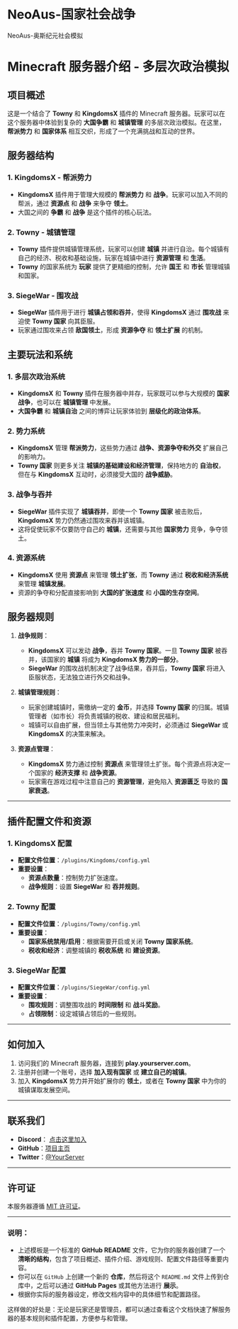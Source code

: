 # NeoAus-国家社会战争
NeoAus-奥斯纪元社会模拟
# **Minecraft 服务器介绍 - 多层次政治模拟**

## 项目概述

这是一个结合了 **Towny** 和 **KingdomsX** 插件的 Minecraft 服务器。玩家可以在这个服务器中体验到复杂的 **大国争霸** 和 **城镇管理** 的多层次政治模拟。在这里，**帮派势力** 和 **国家体系** 相互交织，形成了一个充满挑战和互动的世界。

## 服务器结构

### 1. **KingdomsX - 帮派势力**
   - **KingdomsX** 插件用于管理大规模的 **帮派势力** 和 **战争**。玩家可以加入不同的帮派，通过 **资源点** 和 **战争** 来争夺 **领土**。
   - 大国之间的 **争霸** 和 **战争** 是这个插件的核心玩法。

### 2. **Towny - 城镇管理**
   - **Towny** 插件提供城镇管理系统，玩家可以创建 **城镇** 并进行自治。每个城镇有自己的经济、税收和基础设施，玩家在城镇中进行 **资源管理** 和 **生活**。
   - **Towny** 的国家系统为 **玩家** 提供了更精细的控制，允许 **国王** 和 **市长** 管理城镇和国家。

### 3. **SiegeWar - 围攻战**
   - **SiegeWar** 插件用于进行 **城镇占领和吞并**，使得 **KingdomsX** 通过 **围攻战** 来迫使 **Towny 国家** 向其臣服。
   - 玩家通过围攻来占领 **敌国领土**，形成 **资源争夺** 和 **领土扩展** 的机制。

## 主要玩法和系统

### **1. 多层次政治系统**
   - **KingdomsX** 和 **Towny** 插件在服务器中并存，玩家既可以参与大规模的 **国家战争**，也可以在 **城镇管理** 中发展。
   - **大国争霸** 和 **城镇自治** 之间的博弈让玩家体验到 **层级化的政治体系**。

### **2. 势力系统**
   - **KingdomsX** 管理 **帮派势力**，这些势力通过 **战争、资源争夺和外交** 扩展自己的影响力。
   - **Towny 国家** 则更多关注 **城镇的基础建设和经济管理**，保持地方的 **自治权**，但在与 **KingdomsX** 互动时，必须接受大国的 **战争威胁**。

### **3. 战争与吞并**
   - **SiegeWar** 插件实现了 **城镇吞并**，即使一个 **Towny 国家** 被击败后，**KingdomsX** 势力仍然通过围攻来吞并该城镇。
   - 这将促使玩家不仅要防守自己的 **城镇**，还需要与其他 **国家势力** 竞争，争夺领土。

### **4. 资源系统**
   - **KingdomsX** 使用 **资源点** 来管理 **领土扩张**，而 **Towny** 通过 **税收和经济系统** 来管理 **城镇发展**。
   - 资源的争夺和分配直接影响到 **大国的扩张速度** 和 **小国的生存空间**。

## 服务器规则

1. **战争规则**：
   - **KingdomsX** 可以发动 **战争**，吞并 **Towny 国家**。一旦 **Towny 国家** 被吞并，该国家的 **城镇** 将成为 **KingdomsX 势力的一部分**。
   - **SiegeWar** 的围攻战机制决定了战争结果，吞并后，**Towny 国家** 将进入臣服状态，无法独立进行外交和战争。

2. **城镇管理规则**：
   - 玩家创建城镇时，需缴纳一定的 **金币**，并选择 **Towny 国家** 的归属。城镇管理者（如市长）将负责城镇的税收、建设和居民福利。
   - 城镇可以自由扩展，但当领土与其他势力冲突时，必须通过 **SiegeWar** 或 **KingdomsX** 的决策来解决。

3. **资源点管理**：
   - **KingdomsX** 势力通过控制 **资源点** 来管理领土扩张。每个资源点将决定一个国家的 **经济支撑** 和 **战争资源**。
   - 玩家需在游戏过程中注意自己的 **资源管理**，避免陷入 **资源匮乏** 导致的 **国家衰退**。

---

## 插件配置文件和资源

### **1. KingdomsX 配置**
   - **配置文件位置**：`/plugins/Kingdoms/config.yml`
   - **重要设置**：
     - **资源点数量**：控制势力扩张速度。
     - **战争规则**：设置 **SiegeWar** 和 **吞并规则**。

### **2. Towny 配置**
   - **配置文件位置**：`/plugins/Towny/config.yml`
   - **重要设置**：
     - **国家系统禁用/启用**：根据需要开启或关闭 **Towny 国家系统**。
     - **税收和经济**：调整城镇的 **税收系统** 和 **建设资源**。

### **3. SiegeWar 配置**
   - **配置文件位置**：`/plugins/SiegeWar/config.yml`
   - **重要设置**：
     - **围攻规则**：调整围攻战的 **时间限制** 和 **战斗奖励**。
     - **占领限制**：设定城镇占领后的一些规则。

---

## 如何加入

1. 访问我们的 Minecraft 服务器，连接到 **play.yourserver.com**。
2. 注册并创建一个账号，选择 **加入现有国家** 或 **建立自己的城镇**。
3. 加入 **KingdomsX** 势力并开始扩展你的 **领土**，或者在 **Towny 国家** 中为你的城镇谋取发展空间。

---

## 联系我们

- **Discord**： [点击这里加入](https://discord.gg/yourserverlink)
- **GitHub**：[项目主页](https://github.com/yourserverlink)
- **Twitter**：[@YourServer](https://twitter.com/YourServer)

---

## 许可证

本服务器遵循 [MIT 许可证](https://opensource.org/licenses/MIT)。

---

### 说明：

- 上述模板是一个标准的 **GitHub README** 文件，它为你的服务器创建了一个 **清晰的结构**，包含了项目概述、插件介绍、游戏规则、配置文件路径等重要内容。
- 你可以在 `GitHub` 上创建一个新的 **仓库**，然后将这个 `README.md` 文件上传到仓库中，之后可以通过 **GitHub Pages** 或其他方法进行 **展示**。
- 根据你实际的服务器设定，修改文档内容中的具体细节和配置路径。

这样做的好处是：无论是玩家还是管理员，都可以通过查看这个文档快速了解服务器的基本规则和插件配置，方便参与和管理。

